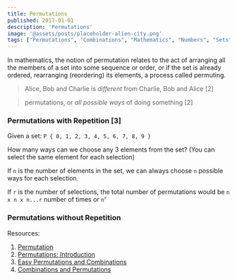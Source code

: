 ```yaml
---
title: Permutations
published: 2017-01-01
description: 'Permutations'
image: '@assets/posts/placeholder-alien-city.png'
tags: ["Permutations", "Combinations", "Mathematics", "Numbers", "Sets", "Sequences"]
---
```


In mathematics, the notion of permutation relates to the act of arranging all the members of a set into some sequence or order, or if the set is already ordered, rearranging (reordering) its elements, a process called permuting.

> Alice, Bob and Charlie is *different* from Charlie, Bob and Alice [2]

> permutations, or *all possible ways* of doing something [2]

### Permutations with Repetition [3]

Given a set: `P { 0, 1, 2, 3, 4, 5, 6, 7, 8, 9 }`

How many ways can we choose any 3 elements from the set? (You can select the same element for each selection)

If `n` is the number of elements in the set, we can always choose `n` possible ways for each selection.

If `r` is the number of selections, the total number of permutations would be `n x n x n...r` number of times or <code>n<sup>r</sup></code>

### Permutations without Repetition

Resources:

1. [Permutation](https://en.wikipedia.org/wiki/Permutation)
2. [Permutations: Introduction](https://www.cut-the-knot.org/do_you_know/permutation.shtml)
2. [Easy Permutations and Combinations](https://betterexplained.com/articles/easy-permutations-and-combinations/)
3. [Combinations and Permutations](https://www.mathsisfun.com/combinatorics/combinations-permutations.html)
